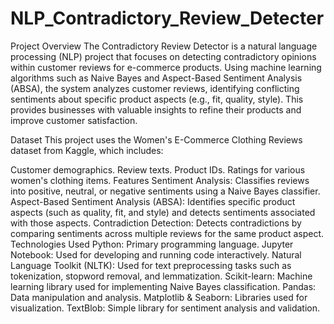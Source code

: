 # NLP_Contradictory_Review_Detecter

Project Overview
The Contradictory Review Detector is a natural language processing (NLP) project that focuses on detecting contradictory opinions within customer reviews for e-commerce products. Using machine learning algorithms such as Naive Bayes and Aspect-Based Sentiment Analysis (ABSA), the system analyzes customer reviews, identifying conflicting sentiments about specific product aspects (e.g., fit, quality, style). This provides businesses with valuable insights to refine their products and improve customer satisfaction.

Dataset
This project uses the Women's E-Commerce Clothing Reviews dataset from Kaggle, which includes:

Customer demographics.
Review texts.
Product IDs.
Ratings for various women's clothing items.
Features
Sentiment Analysis: Classifies reviews into positive, neutral, or negative sentiments using a Naive Bayes classifier.
Aspect-Based Sentiment Analysis (ABSA): Identifies specific product aspects (such as quality, fit, and style) and detects sentiments associated with those aspects.
Contradiction Detection: Detects contradictions by comparing sentiments across multiple reviews for the same product aspect.
Technologies Used
Python: Primary programming language.
Jupyter Notebook: Used for developing and running code interactively.
Natural Language Toolkit (NLTK): Used for text preprocessing tasks such as tokenization, stopword removal, and lemmatization.
Scikit-learn: Machine learning library used for implementing Naive Bayes classification.
Pandas: Data manipulation and analysis.
Matplotlib & Seaborn: Libraries used for visualization.
TextBlob: Simple library for sentiment analysis and validation.
